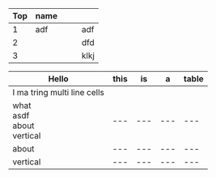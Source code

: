 |  Top |  name   |   |   |     |
|---|-----|---|---|-----|
|  1 | adf |   |   | adf |
|  2 |     |   |   | dfd |
|  3 |     |   |   |    klkj |

|Hello|this|is|a|table|
|---|---|---|---|---|
|I ma tring multi line cells|
|what<br>  asdf<br>about<br>vertical|---|---|---|---|
|about  |---|---|---|---|
|vertical  |---|---|---|---|
